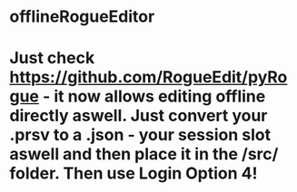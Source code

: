 # offlineRogueEditor

# Just check https://github.com/RogueEdit/pyRogue - it now allows editing offline directly aswell. Just convert your .prsv to a .json - your session slot aswell and then place it in the /src/ folder. Then use Login Option 4!
